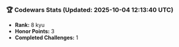 ### 🏆 Codewars Stats (Updated: 2025-10-04 12:13:40 UTC)

- **Rank:** 8 kyu
- **Honor Points:** 3
- **Completed Challenges:** 1
